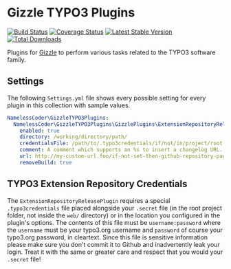 Gizzle TYPO3 Plugins
====================

[![Build Status](https://img.shields.io/jenkins/s/https/jenkins.fluidtypo3.org/gizzle-typo3-plugins.svg?style=flat-square)](https://jenkins.fluidtypo3.org/job/gizzle-typo3-plugins/) [![Coverage Status](https://img.shields.io/coveralls/NamelessCoder/gizzle-typo3-plugins.svg?style=flat-square)](https://coveralls.io/r/NamelessCoder/gizzle-typo3-plugins) [![Latest Stable Version](https://img.shields.io/packagist/v/NamelessCoder/gizzle-typo3-plugins.svg?style=flat-square)](https://packagist.org/packages/namelesscoder/gizzle-typo3-plugins) [![Total Downloads](https://img.shields.io/packagist/dt/NamelessCoder/gizzle-typo3-plugins.svg?style=flat-square)](https://packagist.org/packages/namelesscoder/gizzle-typo3-plugins)

Plugins for [Gizzle](https://github.com/NamelessCoder/gizzle) to perform various tasks related to the TYPO3 software family.

Settings
--------

The following `Settings.yml` file shows every possible setting for every plugin in this collection with sample values.

```yaml
NamelessCoder\GizzleTYPO3Plugins:
  NamelessCoder\GizzleTYPO3Plugins\GizzlePlugins\ExtensionRepositoryReleasePlugin:
    enabled: true
    directory: /working/directory/path/
    credentialsFile: /path/to/.typo3credentials/if/not/in/project/root
    comment: A comment which supports an %s to insert a changelog URL.
    url: http://my-custom-url.foo/if-not-set-then-github-repository-page.html
    removeBuild: true

```

TYPO3 Extension Repository Credentials
--------------------------------------

The `ExtensionRepositoryReleasePlugin` requires a special `.typo3credentials` file placed alongside your `.secret` file (in the
root project folder, not inside the `web/` directory) or in the location you configured in the plugin's options. The contents of
this file must be `username:password` where the `username` must be your typo3.org username and `password` of course your
typo3.org password, in cleartext. Since this file is sensitive information please make sure you don't commit it to Github and
inadvertently leak your login. Treat it with the same or greater care and respect that you would your `.secret` file!
